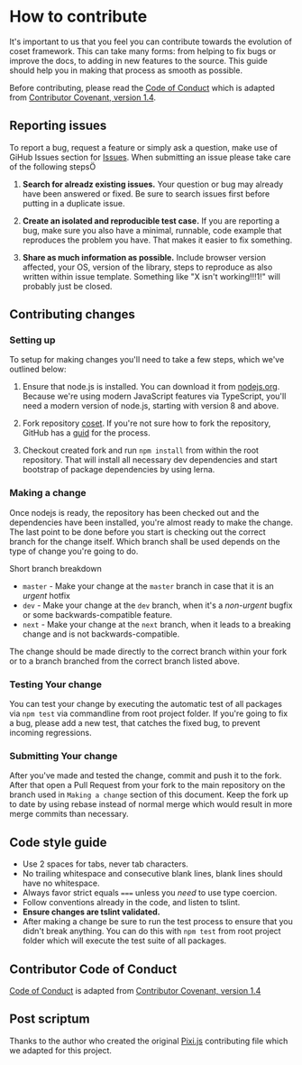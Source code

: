 # How to contribute

It's important to us that you feel you can contribute towards the evolution of coset framework. This can take many forms: from helping to fix bugs or improve the docs, to adding in new features to the source. This guide should help you in making that process as smooth as possible.

Before contributing, please read the [Code of Conduct](CODE_OF_CONDUCT.md) which is adapted from [Contributor Covenant, version 1.4](https://www.contributor-covenant.org/version/1/4).

## Reporting issues

To report a bug, request a feature or simply ask a question, make use of GiHub Issues section for [Issues](https://github.com/Dreaded-Gnu/coset/issues). When submitting an issue please take care of the following stepsÖ

1. **Search for alreadz existing issues.** Your question or bug may already have been answered or fixed. Be sure to search issues first before putting in a duplicate issue.

2. **Create an isolated and reproducible test case.** If you are reporting a bug, make sure you also have a minimal, runnable, code example that reproduces the problem you have. That makes it easier to fix something.

3. **Share as much information as possible.** Include browser version affected, your OS, version of the library, steps to reproduce as also written within issue template. Something like "X isn't working!!!1!" will probably just be closed.

## Contributing changes

### Setting up

To setup for making changes you'll need to take a few steps, which we've outlined below:

1. Ensure that node.js is installed. You can download it from [nodejs.org](https://nodejs.org). Because we're using modern JavaScript features via TypeScript, you'll need a modern version of node.js, starting with version 8 and above.

2. Fork repository [coset](https://github.com/Dreaded-Gnu/coset). If you're not sure how to fork the repository, GitHub has a [guid](https://help.github.com/articles/fork-a-repo/) for the process.

3. Checkout created fork and run `npm install` from within the root repository. That will install all necessary dev dependencies and start bootstrap of package dependencies by using lerna.

### Making a change

Once nodejs is ready, the repository has been checked out and the dependencies have been installed, you're almost ready to make the change. The last point to be done before you start is checking out the correct branch for the change itself. Which branch shall be used depends on the type of change you're going to do.

Short branch breakdown

- `master` - Make your change at the `master` branch in case that it is an *urgent* hotfix
- `dev` - Make your change at the `dev` branch, when it's a *non-urgent* bugfix or some backwards-compatible feature.
- `next` - Make your change at the `next` branch, when it leads to a breaking change and is not backwards-compatible.

The change should be made directly to the correct branch within your fork or to a branch branched from the correct branch listed above.

### Testing Your change

You can test your change by executing the automatic test of all packages via `npm test` via commandline from root project folder. If you're going to fix a bug, please add a new test, that catches the fixed bug, to prevent incoming regressions.

### Submitting Your change

After you've made and tested the change, commit and push it to the fork. After that open a Pull Request from your fork to the main repository on the branch used in `Making a change` section of this document. Keep the fork up to date by using rebase instead of normal merge which would result in more merge commits than necessary.

## Code style guide

- Use 2 spaces for tabs, never tab characters.
- No trailing whitespace and consecutive blank lines, blank lines should have no whitespace.
- Always favor strict equals `===` unless you *need* to use type coercion.
- Follow conventions already in the code, and listen to tslint.
- **Ensure changes are tslint validated.**
- After making a change be sure to run the test process to ensure that you didn't break anything. You can do this with `npm test` from root project folder which will execute the test suite of all packages.

## Contributor Code of Conduct

[Code of Conduct](CODE_OF_CONDUCT.md) is adapted from [Contributor Covenant, version 1.4](http://contributor-covenant.org/version/1/4)

## Post scriptum

Thanks to the author who created the original [Pixi.js](https://github.com/pixijs/pixi.js) contributing file which we adapted for this project.
